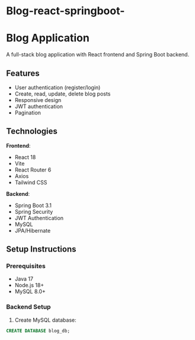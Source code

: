 # Blog-react-springboot-

# Blog Application

A full-stack blog application with React frontend and Spring Boot backend.

## Features

- User authentication (register/login)
- Create, read, update, delete blog posts
- Responsive design
- JWT authentication
- Pagination

## Technologies

**Frontend**:
- React 18
- Vite
- React Router 6
- Axios
- Tailwind CSS

**Backend**:
- Spring Boot 3.1
- Spring Security
- JWT Authentication
- MySQL
- JPA/Hibernate

## Setup Instructions

### Prerequisites
- Java 17
- Node.js 18+
- MySQL 8.0+

### Backend Setup

1. Create MySQL database:
```sql
CREATE DATABASE blog_db;
